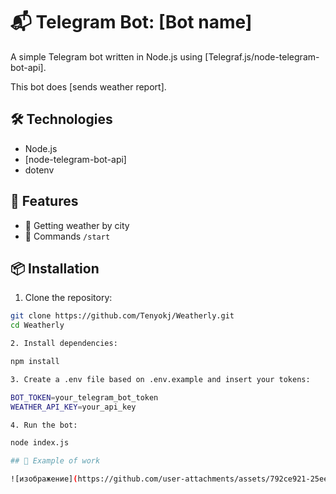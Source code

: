 # 📬 Telegram Bot: [Bot name]

A simple Telegram bot written in Node.js using [Telegraf.js/node-telegram-bot-api].

This bot does [sends weather report].

## 🛠️ Technologies
- Node.js
- [node-telegram-bot-api]
- dotenv

## 🚀 Features
- 📍 Getting weather by city
- 🧠 Commands `/start`

## 📦 Installation

1. Clone the repository:
```bash
git clone https://github.com/Tenyokj/Weatherly.git
cd Weatherly

2. Install dependencies:

npm install

3. Create a .env file based on .env.example and insert your tokens:

BOT_TOKEN=your_telegram_bot_token
WEATHER_API_KEY=your_api_key

4. Run the bot:

node index.js

## 📸 Example of work

![изображение](https://github.com/user-attachments/assets/792ce921-25ee-47b9-a49f-2509daad52eb)


